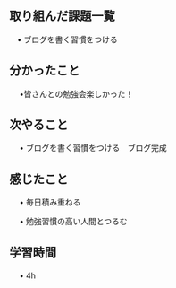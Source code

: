 ## 取り組んだ課題一覧
      
 　• ブログを書く習慣をつける

## 分かったこと

　 •皆さんとの勉強会楽しかった！


## 次やること　

　 • ブログを書く習慣をつける　ブログ完成

## 感じたこと

　 • 毎日積み重ねる

　 • 勉強習慣の高い人間とつるむ

## 学習時間

　 • 4h